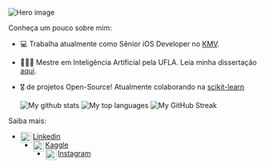 
![Hero image](https://github.com/ojoaomorais/joaomorais/blob/main/banner.png)

Conheça um pouco sobre mim:

- 💻 Trabalha atualmente como Sênior iOS Developer no [KMV](https://kmdevantagens.com.br/).
- 👨🏻‍🎓 Mestre em Inteligência Artificial pela UFLA. Leia minha dissertação [aqui](http://repositorio.ufla.br/jspui/handle/1/49191?mode=full).
- 🎖 de projetos Open-Source! Atualmente colaborando na [scikit-learn](https://github.com/scikit-learn/scikit-learn)

  ![My github stats](https://github-readme-stats.vercel.app/api?username=ojoaomorais&show_icons=true&theme=tokyonight)
  ![My top languages](https://github-readme-stats.anuraghazra1.vercel.app/api/top-langs/?username=ojoaomorais&layout=compact&theme=tokyonight)
  ![My GitHub Streak](https://github-readme-streak-stats.herokuapp.com?user=ojoaomorais&theme=algolia&date_format=M%20j%5B%2C%20Y%5D)

Saiba mais:
<!--
[<img align="left" alt="codeSTACKr.com" width="22px" src="https://raw.githubusercontent.com/iconic/open-iconic/master/svg/globe.svg" />][website]
[<img align="left" alt="codeSTACKr | Twitter" width="22px" src="https://cdn.jsdelivr.net/npm/simple-icons@v3/icons/twitter.svg" />][twitter]
-->
- [<img align="left" alt="LinkedIn" width="22px" src="https://cdn-icons-png.flaticon.com/512/145/145807.png"/>Linkedin](www.linkedin.com/in/ojoaopedromorais)
- [<img align="left" alt="LinkedIn" width="22px" src="https://upload.wikimedia.org/wikipedia/commons/4/46/Cib-kaggle_%28CoreUI_Icons_v1.0.0%29.svg"/>Kaggle](kaggle.com/joaopedromorais1989)
- [<img align="left" alt="Kaggle" width="22px" src="https://upload.wikimedia.org/wikipedia/commons/a/a5/Instagram_icon.png"/>Instagram](https://www.instagram.com/_ojoaomorais)

<!-- This section you create this variables that are used above -->
<!--
[website]: https://google.com
[twitter]: https://twitter.com/Victoria_mola
-->
